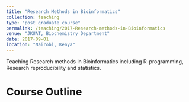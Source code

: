 ```yaml
---
title: "Research Methods in Bioinformatics"
collection: teaching
type: "post graduate course"
permalink: /teaching/2017-Research-methods-in-Bioinformatics
venue: "JKUAT, Biochemistry Department"
date: 2017-09-01
location: "Nairobi, Kenya"
---
```


Teaching Research methods in Bioinformatics including R-programming, Research reproducibility and statistics.

Course Outline
======
